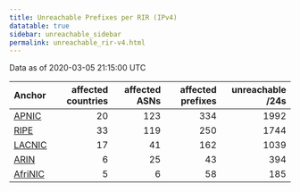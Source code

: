 ```yaml
---
title: Unreachable Prefixes per RIR (IPv4)
datatable: true
sidebar: unreachable_sidebar
permalink: unreachable_rir-v4.html
---
```


Data as of 2020-03-05 21:15:00 UTC


<div class="datatable-begin"></div>

| Anchor                                           |   affected countries |   affected ASNs |   affected prefixes |   unreachable /24s |
|:-------------------------------------------------|---------------------:|----------------:|--------------------:|-------------------:|
| [APNIC](unreachable_APNIC_RPKI_Root-v4.html)     |                   20 |             123 |                 334 |               1992 |
| [RIPE](unreachable_RIPE_NCC_RPKI_Root-v4.html)   |                   33 |             119 |                 250 |               1744 |
| [LACNIC](unreachable_LACNIC_RPKI_Root-v4.html)   |                   17 |              41 |                 162 |               1039 |
| [ARIN](unreachable_ARIN-v4.html)                 |                    6 |              25 |                  43 |                394 |
| [AfriNIC](unreachable_AfriNIC_RPKI_Root-v4.html) |                    5 |               6 |                  58 |                185 |

<div class="datatable-end"></div>